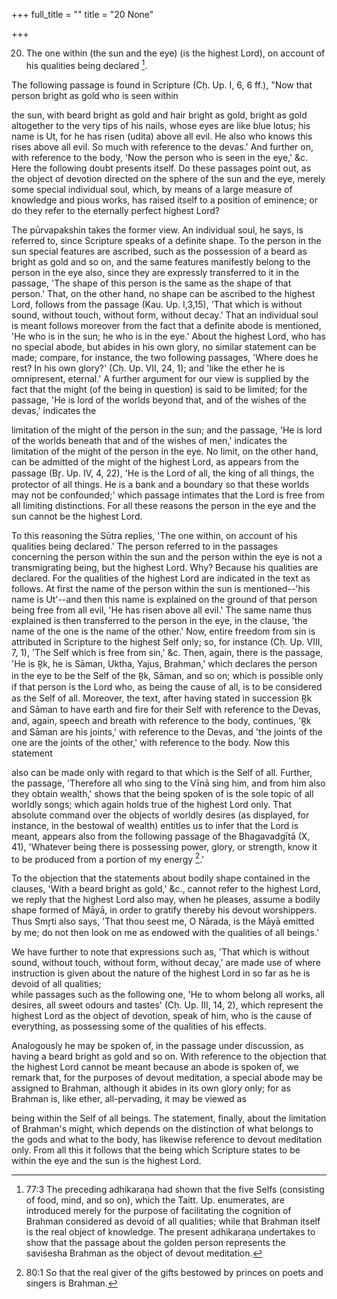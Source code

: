 +++
full_title = ""
title = "20 None"

+++


20. The one within (the sun and the eye) (is the highest Lord), on account of his qualities being declared [^fn_119].

[^fn_119]: 77:3 The preceding adhikaraṇa had shown that the five Selfs (consisting of food, mind, and so on), which the Taitt. Up. enumerates, are introduced merely for the purpose of facilitating the cognition of Brahman considered as devoid of all qualities; while that Brahman  itself is the real object of knowledge. The present adhikaraṇa undertakes to show that the passage about the golden person represents the saviśesha Brahman as the object of devout meditation.

The following passage is found in Scripture (Cḥ. Up. I, 6, 6 ff.), "Now that person bright as gold who is seen within

the sun, with beard bright as gold and hair bright as gold, bright as gold altogether to the very tips of his nails, whose eyes are like blue lotus; his name is Ut, for he has risen (udita) above all evil. He also who knows this rises above all evil. So much with reference to the devas.' And further on, with reference to the body, 'Now the person who is seen in the eye,' &c. Here the following doubt presents itself. Do these passages point out, as the object of devotion directed on the sphere of the sun and the eye, merely some special individual soul, which, by means of a large measure of knowledge and pious works, has raised itself to a position of eminence; or do they refer to the eternally perfect highest Lord?

The pūrvapakshin takes the former view. An individual soul, he says, is referred to, since Scripture speaks of a definite shape. To the person in the sun special features are ascribed, such as the possession of a beard as bright as gold and so on, and the same features manifestly belong to the person in the eye also, since they are expressly transferred to it in the passage, 'The shape of this person is the same as the shape of that person.' That, on the other hand, no shape can be ascribed to the highest Lord, follows from the passage (Kau. Up. I,3,15), 'That which is without sound, without touch, without form, without decay.' That an individual soul is meant follows moreover from the fact that a definite abode is mentioned, 'He who is in the sun; he who is in the eye.' About the highest Lord, who has no special abode, but abides in his own glory, no similar statement can be made; compare, for instance, the two following passages, 'Where does he rest? In his own glory?' (Cḥ. Up. VII, 24, 1); and 'like the ether he is omnipresent, eternal.' A further argument for our view is supplied by the fact that the might (of the being in question) is said to be limited; for the passage, 'He is lord of the worlds beyond that, and of the wishes of the devas,' indicates the

limitation of the might of the person in the sun; and the passage, 'He is lord of the worlds beneath that and of the wishes of men,' indicates the limitation of the might of the person in the eye. No limit, on the other hand, can be admitted of the might of the highest Lord, as appears from the passage (Br̥. Up. IV, 4, 22), 'He is the Lord of all, the king of all things, the protector of all things. He is a bank and a boundary so that these worlds may not be confounded;' which passage intimates that the Lord is free from all limiting distinctions. For all these reasons the person in the eye and the sun cannot be the highest Lord.

To this reasoning the Sūtra replies, 'The one within, on account of his qualities being declared.' The person referred to in the passages concerning the person within the sun and the person within the eye is not a transmigrating being, but the highest Lord. Why? Because his qualities are declared. For the qualities of the highest Lord are indicated in the text as follows. At first the name of the person within the sun is mentioned--'his name is Ut'--and then this name is explained on the ground of that person being free from all evil, 'He has risen above all evil.' The same name thus explained is then transferred to the person in the eye, in the clause, 'the name of the one is the name of the other.' Now, entire freedom from sin is attributed in Scripture to the highest Self only; so, for instance (Cḥ. Up. VIII, 7, 1), 'The Self which is free from sin,' &c. Then, again, there is the passage, 'He is R̥k, he is Sāman, Uktha, Yajus, Brahman,' which declares the person in the eye to be the Self of the R̥k, Sāman, and so on; which is possible only if that person is the Lord who, as being the cause of all, is to be considered as the Self of all. Moreover, the text, after having stated in succession R̥k and Sāman to have earth and fire for their Self with reference to the Devas, and, again, speech and breath with reference to the body, continues, 'R̥k and Sāman are his joints,' with reference to the Devas, and 'the joints of the one are the joints of the other,' with reference to the body. Now this statement

also can be made only with regard to that which is the Self of all. Further, the passage, 'Therefore all who sing to the Vīnā sing him, and from him also they obtain wealth,' shows that the being spoken of is the sole topic of all worldly songs; which again holds true of the highest Lord only. That absolute command over the objects of worldly desires (as displayed, for instance, in the bestowal of wealth) entitles us to infer that the Lord is meant, appears also from the following passage of the Bhagavadgītā (X, 41), 'Whatever being there is possessing power, glory, or strength, know it to be produced from a portion of my energy [^fn_120].' 

To the objection that the statements about bodily shape contained in the clauses, 'With a beard bright as gold,' &c., cannot refer to the highest Lord, we reply that the highest Lord also may, when he pleases, assume a bodily shape formed of Māyā, in order to gratify thereby his devout worshippers. Thus Smr̥ti also says, 'That thou seest me, O Nārada, is the Māyā emitted by me; do not then look on me as endowed with the qualities of all beings.' 

We have further to note that expressions such as, 'That which is without sound, without touch, without form, without decay,' are made use of where instruction is given about the nature of the highest Lord in so far as he is devoid of all qualities;  
while passages such as the following one, 'He to whom belong all works, all desires, all sweet odours and tastes' (Cḥ. Up. III, 14, 2), which represent the highest Lord as the object of devotion, speak of him, who is the cause of everything, as possessing some of the qualities of his effects. 

Analogously he may be spoken of, in the passage under discussion, as having a beard bright as gold and so on. With reference to the objection that the highest Lord cannot be meant because an abode is spoken of, we remark that, for the purposes of devout meditation, a special abode may be assigned to Brahman, although it abides in its own glory only; for as Brahman is, like ether, all-pervading, it may be viewed as

[^fn_120]: 80:1 So that the real giver of the gifts bestowed by princes on poets and singers is Brahman.

being within the Self of all beings. The statement, finally, about the limitation of Brahman's might, which depends on the distinction of what belongs to the gods and what to the body, has likewise reference to devout meditation only. From all this it follows that the being which Scripture states to be within the eye and the sun is the highest Lord.

